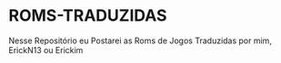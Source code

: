 # ROMS-TRADUZIDAS

Nesse Repositório eu Postarei as Roms de Jogos Traduzidas por mim,
ErickN13 ou Erickim
